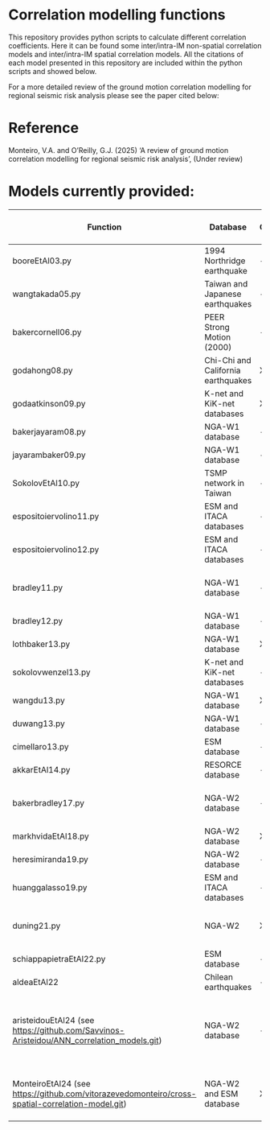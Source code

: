 # Correlation modelling functions
This repository provides python scripts to calculate different correlation coefficients. Here it can be found some inter/intra-IM non-spatial correlation models and inter/intra-IM spatial correlation models.
All the citations of each model presented in this repository are included within the python scripts and showed below.

For a more detailed review of the ground motion correlation modelling for regional seismic risk analysis please see the paper cited below:

# Reference
Monteiro, V.A. and O’Reilly, G.J. (2025) ‘A review of ground motion correlation modelling for regional seismic risk analysis’, (Under review)

# Models currently provided:



|        Function           |             Database                            | Spatial Correlation (Inter-IM) | Spatial Correlation (Intra-IM ) |   Non-Spatial Correlation  |    Intensity Measures  |  Reference                 |
|---------------------------|-------------------------------------------------|-----------|-----------|----------------------------|-----------------------------------------------------|-------------------------------------|
|   booreEtAl03.py          |  1994 Northridge earthquake                     |     -     |     X     |             -              |    PGA                                              | Boore et al. [2003](https://doi.org/10.1785/0120020197)                 |
|   wangtakada05.py         |  Taiwan and Japanese earthquakes                |     -     |     X     |             -              |    PGV                                              | Wang and Takada [2005](https://doi.org/10.1193/1.2083887)              |
|   bakercornell06.py       |  PEER Strong Motion (2000)                      |     -     |     -     |             X              |    Sa(T)                                            | Baker and Cornell [2006](https://doi.org/10.1785/0120050060)            |
|   godahong08.py           |  Chi-Chi and California earthquakes             |     X     |     X     |             -              |    Sa(T), PGA                                       | Goda and Hong [2008](https://doi.org/10.1785/0120070078)                |
|   godaatkinson09.py       |  K-net and KiK-net databases                    |     X     |     X     |             X              |    Sa(T), PGA                                       | Goda and Atkinson [2009](https://doi.org/10.1785/0120090007)            |
|   bakerjayaram08.py       |  NGA-W1 database                                |     -     |     -     |             X              |    Sa(T)                                            | Baker and Jayaram [2008](https://doi.org/10.1193/1.2857544)            |
|   jayarambaker09.py       |  NGA-W1 database                                |     -     |     X     |             -              |    Sa(T)                                            | Jayaram and Baker [2009](https://doi.org/10.1002/eqe.922)            |
|   SokolovEtAl10.py        |  TSMP network in Taiwan                         |     -     |     X     |             -              |    PGA                                              | Sokolov et al. [2010](https://doi.org/10.3319/TAO.2010.05.03.01(T))               |
|   espositoiervolino11.py  |  ESM  and ITACA databases                       |     -     |     X     |             -              |    PGA, PGV                                         | Esposito and Iervolino [2011](https://doi.org/10.1785/0120110117)       |
|   espositoiervolino12.py  |  ESM  and ITACA databases                       |     -     |     X     |             -              |    Sa(T)                                            | Esposito and Iervolino [2012](https://doi.org/10.1785/0120120068)       |
|   bradley11.py            |  NGA-W1 database                                |     -     |     -     |             X              |    Sa(T), PGA, PGV, Duration                        | Bradley [2011](https://doi.org/10.1080/13632469.2011.557140)                      |  
|   bradley12.py            |  NGA-W1 database                                |     -     |     -     |             X              |    Sa(T), PGV                                       | Bradley [2012](https://doi.org/10.1193/1.3675582)                      |
|   lothbaker13.py          |  NGA-W1 database                                |     X     |     -     |             -              |    Sa(T)                                            | Loth and Baker [2013](https://doi.org/10.1002/eqe.2212)              |
|   sokolovwenzel13.py      |  K-net and KiK-net databases                    |     -     |     X     |             -              |    PGA, PGV                                         | Sokolov and Wenzel [2013](https://doi.org/10.1007/s10518-013-9493-9)           |
|   wangdu13.py             |  NGA-W1 database                                |     X     |     -     |             -              |    Sa(T)                                            | Wang and Du [2013](https://doi.org/10.1785/0120130061)                  |
|   duwang13.py             |  NGA-W1 database                                |     -     |     X     |             -              |    Sa(T)                                            | Du and Wang [2013](https://doi.org/10.1785/0120120185)                  |
|   cimellaro13.py          |  ESM database                                   |     -     |     -     |             X              |    Sa(T)                                            | Cimellaro [2013](https://doi.org/10.1002/eqe.2248)                    |
|   akkarEtAl14.py          |  RESORCE database                               |     -     |     -     |             X              |    Sa(T), PGA                                       | Akkar et al. [2014](https://doi.org/10.1007/s10518-013-9537-1)                 |
|   bakerbradley17.py       |  NGA-W2 database                                |     -     |     -     |             X              |    Sa(T), PGA, PGV, Duration                        | Baker and Bradley [2017](https://doi.org/10.1193/060716eqs095m)            |
|   markhvidaEtAl18.py      |  NGA-W2 database                                |     X     |     -     |             -              |    Sa(T)                                            | Markhvida et al. [2018](https://doi.org/10.1002/eqe.3007)           |
|   heresimiranda19.py      |  NGA-W2 database                                |     -     |     X     |             -              |    Sa(T), PGA                                       | Heresi and Miranda [2019](https://doi.org/10.1007/s10518-018-0506-6)           |
|   huanggalasso19.py       |  ESM and ITACA databases                        |     -     |     -     |             X              |    Sa(T), PGA, PGV                                  | Huang and Galasso [2019](https://doi.org/10.1002/eqe.3216)            |
|   duning21.py             |  NGA-W2                                         |     X     |     -     |             -              |    Sa(T), PGA, PGV, Duration                        | Du and Ning [2021](https://doi.org/10.1177/8755293020952442)                  |
|   schiappapietraEtAl22.py |  ESM database                                   |     -     |     X     |             -              |    Sa(T)                                            | [Schiappapietra et al [2022](https://doi.org/10.1007/s10518-022-01413-z)|
|   aldeaEtAl22             |  Chilean earthquakes                            |     -     |     X     |             -              |    Sa(T), PGA                                       | [Aldea et al. [2022](https://doi.org/10.1002/eqe.3674)                  |
|   aristeidouEtAl24 (see https://github.com/Savvinos-Aristeidou/ANN_correlation_models.git)       |  NGA-W2 database                                |     -     |     -     |             X              |    Sa(T), PGA, PGV, PGD, Duration, FIV3, Saavg(T)   | Aristeidou et al. [2024](https://doi.org/10.1177/87552930241270)            |
|   MonteiroEtAl24 (see https://github.com/vitorazevedomonteiro/cross-spatial-correlation-model.git)       |  NGA-W2 and ESM database                          |     X     |     -     |             -              |    Sa(T), PGA, PGV, FIV3, Saavg(T)                  | Monteiro V.A. et al. [2025] (under revision)            |



